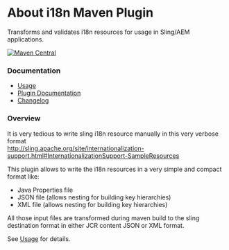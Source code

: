 About i18n Maven Plugin
=======================

Transforms and validates i18n resources for usage in Sling/AEM applications.

[![Maven Central](https://maven-badges.herokuapp.com/maven-central/io.wcm.maven.plugins/i18n-maven-plugin/badge.svg)](https://maven-badges.herokuapp.com/maven-central/io.wcm.maven.plugins/i18n-maven-plugin)


### Documentation

* [Usage][usage]
* [Plugin Documentation][plugindocs]
* [Changelog][changelog]


### Overview

It is very tedious to write sling i18n resource manually in this very verbose format<br/>
http://sling.apache.org/site/internationalization-support.html#InternationalizationSupport-SampleResources

This plugin allows to write the i18n resources in a very simple and compact format like:

* Java Properties file
* JSON file (allows nesting for building key hierarchies)
* XML file (allows nesting for building key hierarchies)

All those input files are transformed during maven build to the sling destination format in either JCR content JSON or XML format.

See [Usage][usage] for details.


[usage]: usage.html
[plugindocs]: plugin-info.html
[changelog]: changes-report.html
